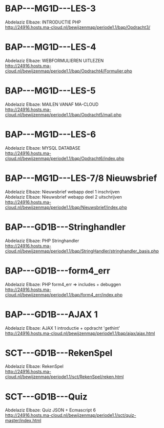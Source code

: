 # BAP---MG1D---LES-3
Abdelaziz Elbaze: INTRODUCTIE PHP    
http://24916.hosts.ma-cloud.nl/bewijzenmap/periode1.1/bap/Opdracht3/

# BAP---MG1D---LES-4
Abdelaziz Elbaze: WEBFORMULIEREN UITLEZEN  
http://24916.hosts.ma-cloud.nl/bewijzenmap/periode1.1/bap/Opdracht4/Formulier.php

# BAP---MG1D---LES-5
Abdelaziz Elbaze: MAILEN VANAF MA-CLOUD    
http://24916.hosts.ma-cloud.nl/bewijzenmap/periode1.1/bap/Opdracht5/mail.php

# BAP---MG1D---LES-6
Abdelaziz Elbaze: MYSQL DATABASE                            
http://24916.hosts.ma-cloud.nl/bewijzenmap/periode1.1/bap/Opdracht6/index.php

# BAP---MG1D---LES-7/8 Nieuwsbrief 
Abdelaziz Elbaze: Nieuwsbrief webapp deel 1 inschrijven      
Abdelaziz Elbaze: Nieuwsbrief webapp deel 2 uitschrijven      
http://24916.hosts.ma-cloud.nl/bewijzenmap/periode1.1/bap/Nieuwsbrief/index.php

# BAP---GD1B---Stringhandler
Abdelaziz Elbaze: PHP Stringhandler   
http://24916.hosts.ma-cloud.nl/bewijzenmap/periode1.1/bap/StringHandler/stringhandler_basis.php

# BAP---GD1B---form4_err                    
Abdelaziz Elbaze: PHP form4_err => includes + debuggen       
http://24916.hosts.ma-cloud.nl/bewijzenmap/periode1.1/bap/form4_err/index.php

# BAP---GD1B---AJAX 1      
Abdelaziz Elbaze: AJAX 1 introductie + opdracht 'gethint'  
http://24916.hosts.ma-cloud.nl/bewijzenmap/periode1.1/bap/ajax/ajax.html    

# SCT---GD1B---RekenSpel                                   
Abdelaziz Elbaze: RekenSpel       
http://24916.hosts.ma-cloud.nl/bewijzenmap/periode1.1/sct/RekenSpel/reken.html    

# SCT---GD1B---Quiz                                      
Abdelaziz Elbaze: Quiz JSON + Ecmascript 6   
http://24916.hosts.ma-cloud.nl/bewijzenmap/periode1.1/sct/quiz-master/index.html       


